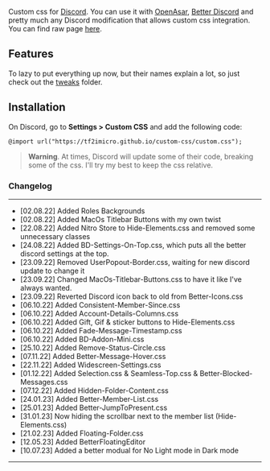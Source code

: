 Custom css for [Discord](https://discord.com/). You can use it with [OpenAsar](https://openasar.dev/), [Better Discord](https://betterdiscord.app/) and pretty much any Discord modification that allows custom css integration.
You can find raw page [here](https://tf2imicro.github.io/custom-css/custom.css).
## Features
To lazy to put everything up now, but their names explain a lot, so just check out the [tweaks](https://github.com/tf2iMicro/custom-css/tree/main/tweaks) folder.

## Installation
On Discord, go to **Settings > Custom CSS** and add the following code:

    @import url("https://tf2imicro.github.io/custom-css/custom.css");
> **Warning**.
At times, Discord will update some of their code, breaking some of the css. I'll try my best to keep the css relative.

### Changelog
---
+ [02.08.22] Added Roles Backgrounds
+ [02.08.22] Added MacOs Titlebar Buttons with my own twist
+ [22.08.22] Added Nitro Store to Hide-Elements.css and removed some unnecessary classes
+ [24.08.22] Added BD-Settings-On-Top.css, which puts all the better discord settings at the top.
+ [23.09.22] Removed UserPopout-Border.css, waiting for new discord update to change it
+ [23.09.22] Changed MacOs-Titlebar-Buttons.css to have it like I've always wanted.
+ [23.09.22] Reverted Discord icon back to old from Better-Icons.css
+ [06.10.22] Added Consistent-Member-Since.css
+ [06.10.22] Added Account-Details-Columns.css
+ [06.10.22] Added Gift, Gif & sticker buttons to Hide-Elements.css
+ [06.10.22] Added Fade-Message-Timestamp.css
+ [06.10.22] Added BD-Addon-Mini.css
+ [25.10.22] Added Remove-Status-Circle.css
+ [07.11.22] Added Better-Message-Hover.css
+ [22.11.22] Added Widescreen-Settings.css
+ [01.12.22] Added Selection.css & Seamless-Top.css & Better-Blocked-Messages.css
+ [07.12.22] Added Hidden-Folder-Content.css
+ [24.01.23] Added Better-Member-List.css
+ [25.01.23] Added Better-JumpToPresent.css
+ [31.01.23] Now hiding the scrollbar next to the member list (Hide-Elements.css)
+ [21.02.23] Added Floating-Folder.css
+ [12.05.23] Added BetterFloatingEditor
+ [10.07.23] Added a better modual for No Light mode in Dark mode
---
